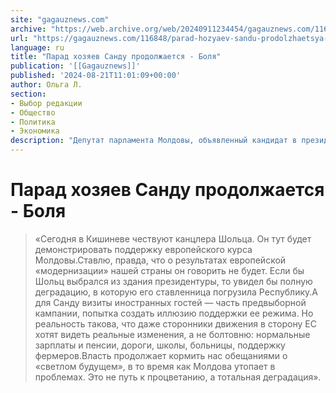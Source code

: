 ```yaml
---
site: "gagauznews.com"
archive: "https://web.archive.org/web/20240911234454/gagauznews.com/116848/parad-hozyaev-sandu-prodolzhaetsya-bolya.html"
url: "https://gagauznews.com/116848/parad-hozyaev-sandu-prodolzhaetsya-bolya.html"
language: ru
title: "Парад хозяев Санду продолжается - Боля"
publication: '[[Gagauznews]]'
published: '2024-08-21T11:01:09+00:00'
author: Ольга Л.
section:
- Выбор редакции
- Общество
- Политика
- Экономика
description: "Депутат парламента Молдовы, объявленный кандидат в президенты Молдовы от блока «Victorie-Победа» Василий Боля прокомментировал в своих соцсетях очередной визит очередного «заморского гостя»: «Сегодня в Кишиневе чествуют канцлера Шольца. Он тут будет демонстрировать поддержку европейского курса Молдовы. Ставлю, правда, что о результатах европейской «модернизации» нашей страны он говорить не будет. Если бы Шольц выбрался из здания президентуры, то увидел бы полную деградацию, в которую его ставленница погрузила Республику. А для Санду визиты иностранных гостей — часть предвыборной кампании, попытка создать иллюзию поддержки ее режима. Но реальность такова, что даже сторонники движения в сторону ЕС хотят видеть реальные изменения, а не болтовню: […]"
---
```


# Парад хозяев Санду продолжается - Боля

> «Сегодня в Кишиневе чествуют канцлера Шольца. Он тут будет демонстрировать поддержку европейского курса Молдовы.Ставлю, правда, что о результатах европейской «модернизации» нашей страны он говорить не будет. Если бы Шольц выбрался из здания президентуры, то увидел бы полную деградацию, в которую его ставленница погрузила Республику.А для Санду визиты иностранных гостей — часть предвыборной кампании, попытка создать иллюзию поддержки ее режима. Но реальность такова, что даже сторонники движения в сторону ЕС хотят видеть реальные изменения, а не болтовню: нормальные зарплаты и пенсии, дороги, школы, больницы, поддержку фермеров.Власть продолжает кормить нас обещаниями о «светлом будущем», в то время как Молдова утопает в проблемах. Это не путь к процветанию, а тотальная деградация».